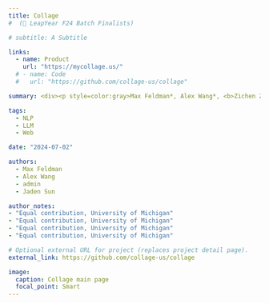 ```yaml
---
title: Collage
#  (🤵 LeapYear F24 Batch Finalists)

# subtitle: A Subtitle

links:
  - name: Product
    url: "https://mycollage.us/"
  # - name: Code
  #   url: "https://github.com/collage-us/collage"

summary: <div><p style=color:gray>Max Feldman*, Alex Wang*, <b>Zichen Zhang</b>*, Jaden Sun*.<br></p></div>Accessible via your edu Google account, Collage is an AI-driven education platform designed to enhance academic planning and career exploration for University of Michigan students. The platform features a personalized, Pinterest-like course catalog tailored to individual academic interests and career goals, an AI advisor to assist with scheduling decisions, and a social networking system for sharing schedules and connecting with peers.

tags:
  - NLP
  - LLM
  - Web

date: "2024-07-02"

authors:
  - Max Feldman
  - Alex Wang
  - admin
  - Jaden Sun

author_notes:
- "Equal contribution, University of Michigan"
- "Equal contribution, University of Michigan"
- "Equal contribution, University of Michigan"
- "Equal contribution, University of Michigan"

# Optional external URL for project (replaces project detail page).
external_link: https://github.com/collage-us/collage

image:
  caption: Collage main page
  focal_point: Smart
---
```

